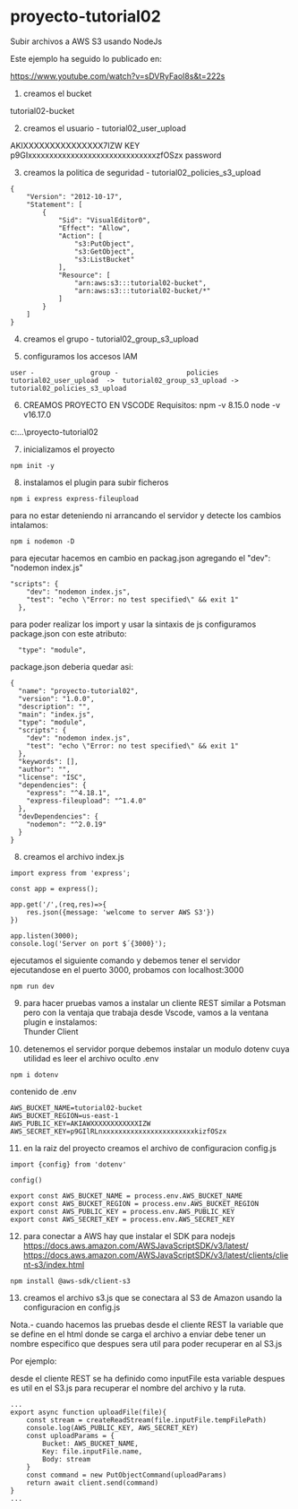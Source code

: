 # proyecto-tutorial02
Subir archivos a AWS S3 usando NodeJs

Este ejemplo ha seguido lo publicado en:  

https://www.youtube.com/watch?v=sDVRyFaoI8s&t=222s

1. creamos el bucket

tutorial02-bucket

2. creamos el usuario - tutorial02_user_upload

AKIXXXXXXXXXXXXXXX7IZW									KEY  
p9GIxxxxxxxxxxxxxxxxxxxxxxxxxxxxxxzfOSzx				password

3. creamos la politica de seguridad - tutorial02_policies_s3_upload

```
{
    "Version": "2012-10-17",
    "Statement": [
        {
            "Sid": "VisualEditor0",
            "Effect": "Allow",
            "Action": [
                "s3:PutObject",
                "s3:GetObject",
                "s3:ListBucket"
            ],
            "Resource": [
                "arn:aws:s3:::tutorial02-bucket",
                "arn:aws:s3:::tutorial02-bucket/*"
            ]
        }
    ]
}  
```  

4. creamos el grupo - tutorial02_group_s3_upload


5. configuramos los accesos IAM  
```  
user - 				group - 				policies  
tutorial02_user_upload  ->	tutorial02_group_s3_upload ->	tutorial02_policies_s3_upload  
```  

6. CREAMOS PROYECTO EN VSCODE
Requisitos:
npm -v 8.15.0
node -v v16.17.0  

c:\...\proyecto-tutorial02

7. inicializamos el proyecto  
```  
npm init -y  
```  

8. instalamos el plugin para subir ficheros  
```  
npm i express express-fileupload  
```  

para no estar deteniendo ni arrancando el servidor y detecte los cambios intalamos:  
```  
npm i nodemon -D  
```  

para ejecutar hacemos en cambio en packag.json agregando el "dev": "nodemon index.js"   
```  
"scripts": {
    "dev": "nodemon index.js",
    "test": "echo \"Error: no test specified\" && exit 1"
  },  
```  
para poder realizar los import y usar la sintaxis de js configuramos package.json con este atributo:   
```  
  "type": "module",  
```  
  
package.json deberia quedar asi:   
```   
{
  "name": "proyecto-tutorial02",  
  "version": "1.0.0",  
  "description": "",  
  "main": "index.js",  
  "type": "module",  
  "scripts": {  
    "dev": "nodemon index.js",
    "test": "echo \"Error: no test specified\" && exit 1"  
  },  
  "keywords": [],  
  "author": "",  
  "license": "ISC",  
  "dependencies": {  
    "express": "^4.18.1",  
    "express-fileupload": "^1.4.0"  
  },  
  "devDependencies": {  
    "nodemon": "^2.0.19"  
  }  
}  
```  
8. creamos el archivo index.js  
```  
import express from 'express';  

const app = express();  

app.get('/',(req,res)=>{
    res.json({message: 'welcome to server AWS S3'})  
})  

app.listen(3000);  
console.log('Server on port $´{3000}');  
```  
ejecutamos el siguiente comando y debemos tener el servidor ejecutandose en el puerto 3000, probamos con localhost:3000  
```  
npm run dev  
```  

9. para hacer pruebas vamos a instalar un cliente REST similar a Potsman pero con la ventaja que trabaja desde Vscode, vamos a la ventana plugin e instalamos:  
Thunder Client  

10. detenemos el servidor porque debemos instalar un modulo dotenv cuya utilidad es leer el archivo oculto .env  
```  
npm i dotenv  
```  

contenido de .env  
```  
AWS_BUCKET_NAME=tutorial02-bucket  
AWS_BUCKET_REGION=us-east-1  
AWS_PUBLIC_KEY=AKIAWXXXXXXXXXXXXIZW  
AWS_SECRET_KEY=p9GIlRLnxxxxxxxxxxxxxxxxxxxxxxxkizfOSzx  
```  
11. en la raiz del proyecto creamos el archivo de configuracion
config.js  

```  
import {config} from 'dotenv'  

config()  

export const AWS_BUCKET_NAME = process.env.AWS_BUCKET_NAME  
export const AWS_BUCKET_REGION = process.env.AWS_BUCKET_REGION  
export const AWS_PUBLIC_KEY = process.env.AWS_PUBLIC_KEY  
export const AWS_SECRET_KEY = process.env.AWS_SECRET_KEY  

```  

12. para conectar a AWS hay que instalar el SDK para nodejs  
https://docs.aws.amazon.com/AWSJavaScriptSDK/v3/latest/  
https://docs.aws.amazon.com/AWSJavaScriptSDK/v3/latest/clients/client-s3/index.html  
```  
npm install @aws-sdk/client-s3  
```  

13. creamos el archivo s3.js que se conectara al S3 de Amazon usando la configuracion en config.js  

Nota.- cuando hacemos las pruebas desde el cliente REST la variable que se define en el html donde se carga el archivo a enviar debe tener un nombre especifico que despues sera util para poder recuperar en al S3.js  
  
Por ejemplo:  

desde el cliente REST se ha definido como inputFile esta variable despues es util en el S3.js para recuperar el nombre del archivo y la ruta.  

```  
...  
export async function uploadFile(file){
    const stream = createReadStream(file.inputFile.tempFilePath)  
    console.log(AWS_PUBLIC_KEY, AWS_SECRET_KEY)  
    const uploadParams = {  
        Bucket: AWS_BUCKET_NAME,  
        Key: file.inputFile.name,  
        Body: stream  
    }  
    const command = new PutObjectCommand(uploadParams)  
    return await client.send(command)  
}  
...  
```
